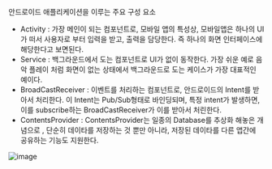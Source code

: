 안드로이드 애플리케이션을 이루는 주요 구성 요소

- Activity : 가장 메인이 되는 컴포넌트로, 모바일 앱의 특성상, 모바일앱은 하나의 UI가 떠서 사용자로 부터 입력을 받고, 출력을 담당한다. 즉 하나의 화면 인터페이스에 해당한다고 보면된다.
- Service : 백그라운드에서 도는 컴포넌트로 UI가 없이 동작한다. 가장 쉬운 예로 음악 플레이 처럼 화면이 없는 상태에서 백그라운드로 도는 케이스가 가장 대표적인 예이다.
- BroadCastReceiver : 이벤트를 처리하는 컴포넌트로, 안드로이드의 Intent를 받아서 처리한다. 이 Intent는 Pub/Sub형태로 바인딩되며, 특정 intent가 발생하면, 이를 subscribe하는 BroadCastReceiver가 이를 받아서 처린한다.
- ContentsProvider : ContentsProvider는 일종의 Database를 추상화 해놓은 개념으로 , 단순히 데이타를 저장하는 것 뿐만 아니라, 저장된 데이타를 다른 앱간에 공유하는 기능도 지원한다.

![image](http://developer.android.com/images/activity_lifecycle.png)